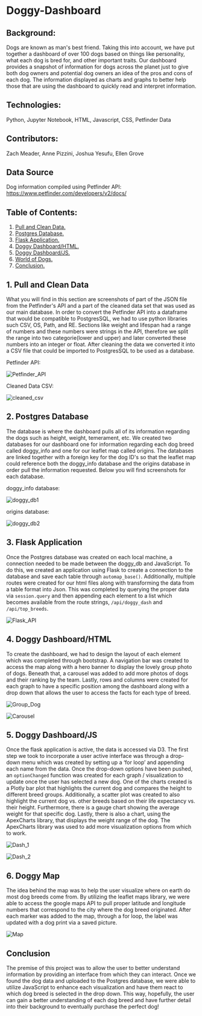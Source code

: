 # Doggy-Dashboard



## Background:

Dogs are known as man's best friend. Taking this into account, we have put together a dashboard of over 100 dogs based on things like personality, what each dog is bred for, and other important traits. Our dashboard provides a snapshot of information for dogs across the planet just to give both dog owners and potential dog owners an idea of the pros and cons of each dog. The information displayed as charts and graphs to better help those that are using the dashboard to quickly read and interpret information.   



## Technologies:

Python, Jupyter Notebook, HTML, Javascript, CSS, Petfinder Data 


## Contributors:

Zach Meader, Anne Pizzini, Joshua Yesufu, Ellen Grove

## Data Source

Dog information compiled using Petfinder API: https://www.petfinder.com/developers/v2/docs/

## Table of Contents:

1. [ Pull and Clean Data. ](#petfind)
2. [ Postgres Database. ](#post)
3. [ Flask Application. ](#flask)
4. [ Doggy Dashboard/HTML. ](#doggy_html)
5. [ Doggy Dashboard/JS. ](#doggy_js)
6. [ World of Dogs. ](#world)
7. [ Conclusion. ](#conc)

<a name="petfind"></a>
## 1. Pull and Clean Data

What you will find in this section are screenshots of part of the JSON file from the Petfinder's API and a part of the cleaned data set that was used as our main database. In order to convert the Petfinder API into a dataframe that would be compatible to PostgresSQL, we had to use python libraries such CSV, OS, Path, and RE. Sections like weight and lifespan had a range of numbers and these numbers were strings in the API, therefore we split the range into two categorie(lower and upper) and later converted these numbers into an integer or float. After cleaning the data we converted it into a CSV file that could be imported to PostgresSQL to be used as a database.

Petfinder API:

![Petfinder_API](/static/Images/petfinder_json.PNG)



Cleaned Data CSV:

![cleaned_csv](/static/Images/csvfile_for_db.PNG)


<a name="post"></a>
## 2. Postgres Database

The database is where the dashboard pulls all of its information regarding the dogs such as height, weight, temerament, etc. We created two databases for our dashboard one for information regarding each dog breed called doggy_info and one for our leaflet map called origins. The databases are linked together with a foreign key for the dog ID's so that the leaflet map could reference both the doggy_info database and the origins database in order pull the information requested. Below you will find screenshots for each database.

doggy_info database:

![doggy_db1](/static/Images/doggy_info_db.PNG)


origins database:

![doggy_db2](/static/Images/breed_origin_db.PNG)



<a name="flask"></a>
## 3. Flask Application

Once the Postgres database was created on each local machine, a connection needed to be made between the doggy_db and JavaScript. To do this, we created an application using Flask to create a connection to the database and save each table through `automap_base()`. Additionally, multiple routes were created for our html files along with transforming the data from a table format into Json. This was completed by querying the proper data via `session.query` and then appending each element to a list which becomes available from the route strings, `/api/doggy_dash` and `/api/top_breeds`.

![Flask_API](/static/Images/apppy.png)

<a name="doggy_html"></a>
## 4. Doggy Dashboard/HTML

To create the dashboard, we had to design the layout of each element which was completed through bootstrap. A navigation bar was created to access the map along with a hero banner to display the lovely group photo of dogs. Beneath that, a carousel was added to add more photos of dogs and their ranking by the team. Lastly, rows and columns were created for each graph to have a specific position among the dashboard along with a drop down that allows the user to access the facts for each type of breed. 

![Group_Dog](/static/Images/Banner.jpg)

![Carousel](/static/Images/Carousel.jpg)

<a name="doggy_js"></a>
## 5. Doggy Dashboard/JS

Once the flask application is active, the data is accessed via D3. The first step we took to incorporate a user active interface was through a drop-down menu which was created by setting up a ‘for loop’ and appending each name from the data. Once the drop-down options have been pushed, an `optionChanged` function was created for each graph / visualization to update once the user has selected a new dog. One of the charts created is a Plotly bar plot that highlights the current dog and compares the height to different breed groups. Additionally, a scatter plot was created to also highlight the current dog vs. other breeds based on their life expectancy vs. their height. Furthermore, there is a gauge chart showing the average weight for that specific dog. Lastly, there is also a chart, using the ApexCharts library, that displays the weight range of the dog. The ApexCharts library was used to add more visualization options from which to work. 

![Dash_1](/static/Images/Dash_1.png)

![Dash_2](/static/Images/Dash_2.png)

<a name="world"></a>
## 6. Doggy Map

The idea behind the map was to help the user visualize where on earth do most dog breeds come from. By utilizing the leaflet maps library, we were able to access the google maps API to pull proper latitude and longitude numbers that correspond to the city where the dog breed originated. After each marker was added to the map, through a for loop, the label was updated with a dog print via a saved picture. 

![Map](/static/Images/Doggy_world.png)

<a name="conc"></a>
## Conclusion

The premise of this project was to allow the user to better understand information by providing an interface from which they can interact. Once we found the dog data and uploaded to the Postgres database, we were able to utilize JavaScript to enhance each visualization and have them react to which dog breed is selected in the drop down. This way, hopefully, the user can gain a better understanding of each dog breed and have further detail into their background to eventually purchase the perfect dog!
